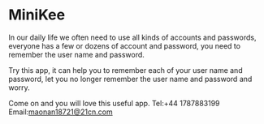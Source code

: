 # MiniKee
In our daily life we often need to use all kinds of accounts and passwords, everyone has a few or dozens of account and password, you need to remember the user name and password.

Try this app, it can help you to remember each of your user name and password, let you no longer remember the user name and password and worry.


Come on and you will love this useful app.
Tel:+44 1787883199
Email:maonan18721@21cn.com
